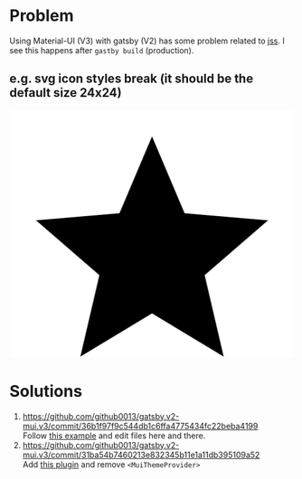 # Problem

Using Material-UI (V3) with gatsby (V2) has some problem related to [jss](https://github.com/cssinjs/jss).   I see this happens after `gastby build` (production). 

## e.g. svg icon styles break (it should be the default size 24x24)
![](https://github.com/github0013/gatsby.v2-mui.v3/blob/master/icon-style-fails.png)


# Solutions

1. https://github.com/github0013/gatsby.v2-mui.v3/commit/36b1f97f9c544db1c6ffa4775434fc22beba4199  
Follow [this example](https://github.com/mui-org/material-ui/tree/master/examples/gatsby) and edit files here and there.
1. https://github.com/github0013/gatsby.v2-mui.v3/commit/31ba54b7460213e832345b11e1a11db395109a52  
Add [this plugin](https://www.gatsbyjs.org/packages/@wapps/gatsby-plugin-material-ui/) and remove `<MuiThemeProvider>`

